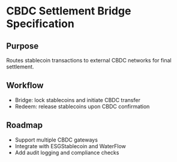 # CBDC Settlement Bridge Specification

## Purpose
Routes stablecoin transactions to external CBDC networks for final settlement.

## Workflow
- Bridge: lock stablecoins and initiate CBDC transfer
- Redeem: release stablecoins upon CBDC confirmation

## Roadmap
- Support multiple CBDC gateways
- Integrate with ESGStablecoin and WaterFlow
- Add audit logging and compliance checks
